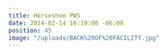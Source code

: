 ```yaml
---
title: Horseshoe PWS
date: 2024-02-14 16:19:00 -06:00
position: 45
image: "/uploads/BACK%20OF%20FACILITY.jpg"
---
```



